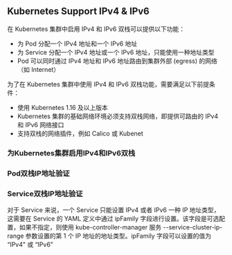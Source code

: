 ## Kubernetes Support IPv4 & IPv6
在 Kubernetes 集群中启用 IPv4 和 IPv6 双栈可以提供以下功能：
- 为 Pod 分配一个 IPv4 地址和一个 IPv6 地址
- 为 Service 分配一个 IPv4 地址或一个 IPv6 地址，只能使用一种地址类型
- Pod 可以同时通过 IPv4 地址和 IPv6 地址路由到集群外部 (egress) 的网络（如 Internet）

为了在 Kubernetes 集群中使用 IPv4 和 IPv6 双栈功能，需要满足以下前提条件：
- 使用 Kubernetes 1.16 及以上版本
- Kubernetes 集群的基础网络环境必须支持双栈网络，即提供可路由的 IPv4 和 IPv6 网络接口
- 支持双栈的网络插件，例如 Calico 或 Kubenet

### 为Kubernetes集群启用IPv4和IPv6双栈



### Pod双栈IP地址验证



### Service双栈IP地址验证
对于 Service 来说，一个 Service 只能设置 IPv4 或者 IPv6 一种 IP 地址类型，这需要在 Service 的 YAML 定义中通过 ipFamily 字段进行设置。该字段是可选配置，如果不指定，则使用 kube-controller-manager 服务 --service-cluster-ip-range 参数设置的第 1 个 IP 地址的地址类型。ipFamily 字段可以设置的值为 “IPv4" 或 “IPv6”



